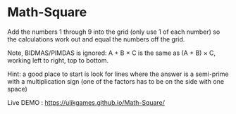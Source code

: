 # Math-Square

Add the numbers 1 through 9 into the grid (only use 1 of each number) so the calculations work out and equal the numbers off the grid.

Note, BIDMAS/PIMDAS is ignored: A + B × C is the same as (A + B) × C, working left to right, top to bottom.

Hint: a good place to start is look for lines where the answer is a semi-prime with a multiplication sign (one of the factors has to be on the side with one space)

Live DEMO : https://ulikgames.github.io/Math-Square/

